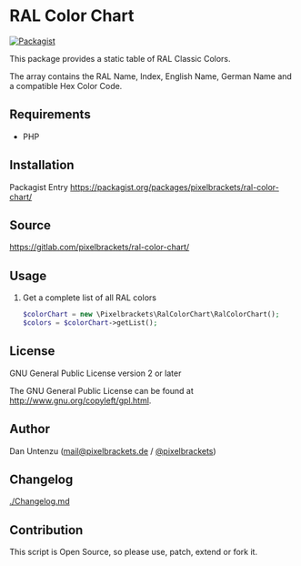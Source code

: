 RAL Color Chart
===============

[![Packagist](https://img.shields.io/packagist/v/pixelbrackets/ral-color-chart.svg)](https://packagist.org/packages/pixelbrackets/ral-color-chart/)

This package provides a static table of RAL Classic Colors.

The array contains the RAL Name, Index, English Name, German Name and a compatible
Hex Color Code.

Requirements
------------

* PHP

Installation
------------

Packagist Entry https://packagist.org/packages/pixelbrackets/ral-color-chart/

Source
------

https://gitlab.com/pixelbrackets/ral-color-chart/

Usage
-----

1. Get a complete list of all RAL colors
   ```php
   $colorChart = new \Pixelbrackets\RalColorChart\RalColorChart();
   $colors = $colorChart->getList();
   ```

License
-------

GNU General Public License version 2 or later

The GNU General Public License can be found at http://www.gnu.org/copyleft/gpl.html.

Author
------

Dan Untenzu (<mail@pixelbrackets.de> / [@pixelbrackets](https://pixelbrackets.de))

Changelog
---------

[./Changelog.md](./Changelog.md)

Contribution
------------

This script is Open Source, so please use, patch, extend or fork it.
